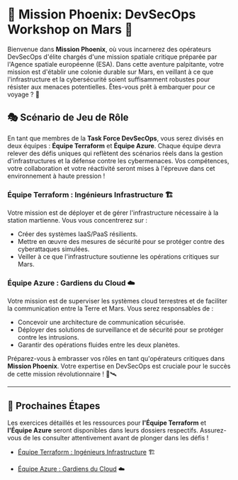 # 🚀 **Mission Phoenix: DevSecOps Workshop on Mars** 🌌

Bienvenue dans **Mission Phoenix**, où vous incarnerez des opérateurs DevSecOps d'élite chargés d'une mission spatiale critique préparée par l'Agence spatiale européenne (ESA). Dans cette aventure palpitante, votre mission est d'établir une colonie durable sur Mars, en veillant à ce que l'infrastructure et la cybersécurité soient suffisamment robustes pour résister aux menaces potentielles. Êtes-vous prêt à embarquer pour ce voyage ? 🌠

## 🎭 **Scénario de Jeu de Rôle**

En tant que membres de la **Task Force DevSecOps**, vous serez divisés en deux équipes : **Équipe Terraform** et **Équipe Azure**. Chaque équipe devra relever des défis uniques qui reflètent des scénarios réels dans la gestion d'infrastructures et la défense contre les cybermenaces. Vos compétences, votre collaboration et votre réactivité seront mises à l'épreuve dans cet environnement à haute pression !

### **Équipe Terraform : Ingénieurs Infrastructure 🏗️**
Votre mission est de déployer et de gérer l'infrastructure nécessaire à la station martienne. Vous vous concentrerez sur :
- Créer des systèmes IaaS/PaaS résilients.
- Mettre en œuvre des mesures de sécurité pour se protéger contre des cyberattaques simulées.
- Veiller à ce que l'infrastructure soutienne les opérations critiques sur Mars.

### **Équipe Azure : Gardiens du Cloud ☁️**
Votre mission est de superviser les systèmes cloud terrestres et de faciliter la communication entre la Terre et Mars. Vous serez responsables de :

- Concevoir une architecture de communication sécurisée.
- Déployer des solutions de surveillance et de sécurité pour se protéger contre les intrusions.
- Garantir des opérations fluides entre les deux planètes.

Préparez-vous à embrasser vos rôles en tant qu'opérateurs critiques dans **Mission Phoenix**. Votre expertise en DevSecOps est cruciale pour le succès de cette mission révolutionnaire ! 🌌🛰️

---

## 📂 **Prochaines Étapes**

Les exercices détaillés et les ressources pour **l'Équipe Terraform** et **l'Équipe Azure** seront disponibles dans leurs dossiers respectifs. Assurez-vous de les consulter attentivement avant de plonger dans les défis !

- [Équipe Terraform : Ingénieurs Infrastructure](Infrastructure_Workshop/Terraform/README.md) 🏗️

- [Équipe Azure : Gardiens du Cloud](Infrastructure_Workshop/Azure_CLI/README.md) ☁️
